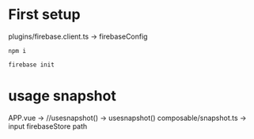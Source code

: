 # First setup
plugins/firebase.client.ts -> firebaseConfig
```
npm i
```
```
firebase init
```


# usage snapshot
APP.vue ->  //usesnapshot() -> usesnapshot()
composable/snapshot.ts -> input firebaseStore path

